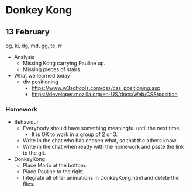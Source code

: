 # Donkey Kong

## 13 February

pg, ki, dg, md, gg, te, rr

* Analysis
  * Missing Kong carrying Pauline up.
  * Missing pieces of stairs.
* What we learned today
  * div positioning
    * https://www.w3schools.com/css/css_positioning.asp 
    * https://developer.mozilla.org/en-US/docs/Web/CSS/position 

### Homework

* Behaviour
  * Everybody should have something meaningful until the next time.
    * It is OK to work in a group of 2 or 3.
  * Write in the chat who has chosen what, so that the others know.
  * Write in the chat when ready with the homework and paste the link to the git.
* DonkeyKong
  * Place Mario at the bottom.
  * Place Pauline to the right.
  * Integrate all other animations in DonkeyKong.html and delete the files.